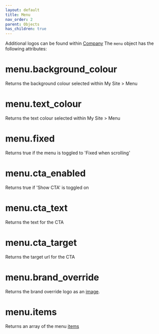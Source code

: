 ```yaml
---
layout: default
title: Menu
nav_order: 2
parent: Objects
has_children: true
---
```


Additional logos can be found within [Company](undefined)
The `menu` object has the following attributes:

# menu.background_colour

Returns the background colour selected within My Site > Menu

# menu.text_colour

Returns the text colour selected within My Site > Menu

# menu.fixed

Returns true if the menu is toggled to 'Fixed when scrolling' 

# menu.cta_enabled

Returns true if 'Show CTA' is toggled on

# menu.cta_text

Returns the text for the CTA

# menu.cta_target

Returns the target url for the CTA

# menu.brand_override

Returns the brand override logo as an [image](undefined). 

# menu.items

Returns an array of the menu [items](undefined)

